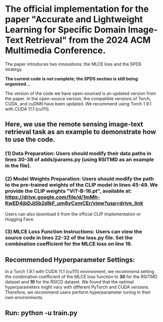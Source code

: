 
# The official implementation for the paper "Accurate and Lightweight Learning for Specific Domain Image-Text Retrieval" from the 2024 ACM Multimedia Conference. 

The paper introduces two innovations: the MLCE loss and the SPDS strategy.

**The current code is not complete; the SPDS section is still being organized...**

The version of the code we have open-sourced is an updated version from the paper. In the open-source version, the compatible versions of Torch, CUDA, and cuDNN have been updated. We recommend using Torch 1.9.1 with CUDA 11.1 (cu111).

## Here, we use the remote sensing image-text retrieval task as an example to demonstrate how to use the code.

### (1) Data Preparation: Users should modify their data paths in lines 30-38 of adds/params.py (using RSITMD as an example in the file).
### (2) Model Weights Preparation: Users should modify the path to the pre-trained weights of the CLIP model in lines 45-49. We provide the CLIP weights "ViT-B-16.pt", available at: https://drive.google.com/file/d/1mMh-KwED4jbDJjSb2dIkF_um8yCxmCEr/view?usp=drive_link 
Users can also download it from the official CLIP implementation or Hugging Face.
### (3) MLCE Loss Function Instructions: Users can view the source code in lines 22-32 of the loss.py file. Set the combination coefficient for the MLCE loss on line 19.

## Recommended Hyperparameter Settings:
In a Torch 1.9.1 with CUDA 11.1 (cu111) environment, we recommend setting the combination coefficient of the MLCE loss function to **30** for the RSITMD dataset and **10** for the RSICD dataset. 
We found that the optimal hyperparameters might vary with different PyTorch and CUDA versions. Therefore, we recommend users perform hyperparameter tuning in their own environments. 

## Run: python -u train.py




